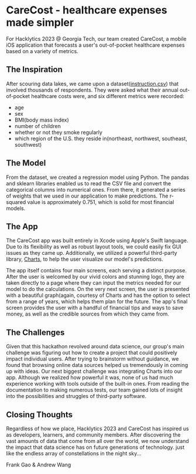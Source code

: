 # CareCost - healthcare expenses made simpler

For Hacklytics 2023 @ Georgia Tech, our team created CareCost, a mobile iOS application that forecasts a user's out-of-pocket healthcare expenses based on a variety of metrics.

## The Inspiration

After scouring data lakes, we came upon a dataset([instruction.csv](https://github.com/frankg0485/carecost/blob/main/insurance.csv)) that involved thousands of respondents. They were asked what their annual out-of-pocket healthcare costs were, and six different metrics were recorded:
* age
* sex
* BMI(body mass index)
* number of children
* whether or not they smoke regularly
* which region of the U.S. they reside in(northeast, northwest, southeast, southwest)

## The Model

From the dataset, we created a regression model using Python. The pandas and sklearn libraries enabled us to read the CSV file and convert the categorical columns into numerical ones.  From there, it generated a series of weights that we used in our application to make predictions. The r-squared value is approximately 0.751, which is solid for most financial models.

## The App

The CareCost app was built entirely in Xcode using Apple's Swift language. Due to its flexibility as well as robust layout tools, we could easily fix GUI issues as they came up. Additionally, we utilized a powerful third-party library, [Charts](https://github.com/danielgindi/Charts), to help the user visualize our model's predictions.

The app itself contains four main screens, each serving a distinct purpose. After the user is welcomed by our vivid colors and stunning logo, they are taken directly to a page where they can input the metrics needed for our model to do the calculations. On the very next screen, the user is presented with a beautiful graph(again, courtesy of Charts and has the option to select from a range of years, which helps them plan for the future. The app's final screen provides the user with a handful of financial tips and ways to save money, as well as the credible sources from which they came from.

## The Challenges

Given that this hackathon revolved around data science, our group's main challenge was figuring out how to create a project that could positively impact individual users. After trying to brainstorm without guidance, we found that browsing online data sources helped us tremendously in coming up with ideas. Our next biggest challenge was integrating Charts into our app. Although we realized how powerful it was, none of us had much experience working with tools outside of the built-in ones. From reading the documentation to making numerous tests, our team gained lots of insight into the possibilities and struggles of third-party software.

## Closing Thoughts

Regardless of how we place, Hacklytics 2023 and CareCost has inspired us as developers, learners, and community members. After discovering the vast amounts of data that come from all over the world, we now understand the impact that data science has on future generations of technology. just like the endless array of constellations in the night sky...


Frank Gao & Andrew Wang

